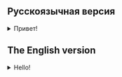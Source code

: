 ## Русскоязычная версия

<details>
<summary>Привет!</summary>
Сегодня мы собираемся разработать проект, используя возможности объектно-ориентированной парадигмы языка.
В Swift реализована классическая однородительская модель наследования и возможность реализовать несколько интерфейсов поведения при помощи протоколов.
Очень важная фича Swift — это наличие типа Optional и операторов для взаимодействия с ним. Он позволяет писать безопасный код и практически избегать исключений, связанных с использованием пустых объектов.

Также разработчики языка предлагают использовать несколько удобных инструментов из этой области:
- Структуры
- Расширения

Расширения заслуживают особого внимания. Они позволяют расширить возможности класса или интерфейса новыми функциями без необходимости наследовать или использовать такие шаблоны, как Decorator.

# Темы:
- ООП, классы, протоколы, файлы, getter/setter
- Optional переменные
- Расширения
- Ошибки



[Документация Swift](https://docs.swift.org/swift-book/LanguageGuide/ClassesAndStructures.html)

### Проект: Служба спасения
Город разделен на несколько зон, в каждой есть свой отряд спасательной службы. Сегодня мы разработаем функции для мобильного приложения экстренной помощи. 
Оно будет обрабатывать 2 основных запроса: получить полную информацию о конкретном районе и понять, есть ли инциденты.


## Задания

**Требование!** Создайте workspace внутри папки src с названием day01.
Для каждой задачи внутри workspace необходимо создать macOS/Command Line Tool проект. Например, day01/quest1, day01/quest2.
Также не забудьте при создании проекта в пункте `Add to:` выбрать созданный workplace.
Более подробное описание о создании проектов можно прочитать в [документации](https://www.swift.org/getting-started/).

### Задание 1. Служба спасения
Определите, находится ли инцидент в заданной зоне.
#### Описание инцидента:
- Инцидент описывается при помощи двух целочисленных координат на координатной плоскости
- Инцидент имеет:
  - Описание
  - Номер заявителя - может быть nil
  - Поле, описывающее один из трех типов инцидента (например, fire, gas leak, cat on the tree) - может быть nil


**Совет!** Используйте Enum для перечисления типов, например - типы инцидентов

#### Описание зоны:  
- Зона имеет четырехугольную, треугольную или круглую форму, представляющую фигуры на координатной плоскости.
- Каждая зона имеет:
  - Номер телефона
  - Имя
  - Код службы департамента
  - Уровень, представляющий вероятность инцидента (низкий, средний, высокий)
- Зона имеет метод, чтобы определить, произошел ли в ней инцидент.

**Входные данные:**
- Все координаты вводятся в формате двух целочисленных значений разделенных ';'. Например: 5;4.
- Ввод параметров зоны: программа автоматически определяет форму зоны, исходя из введенных данных:
  - Для окружности - два значения, введенных и разделенных пробелом: ее центр и радиус. Например: 5;4 6
  - Для треугольной - три точки, разделенных пробелами. Например, 5;4 3;6 2;5.
  - Для четырехугольной - четыре точки, разделенных пробелами. Точки должны быть введены в последовательности их соединения. Например: 0;1 0;2 1;2 1;1.
- Остальная информация о зонах, для легкого использования, должна быть записана в коде.
- Ввод точек с координатами инцидента.
- Неправильные введенные данные вызывают ошибку.
- Нахождение инцидента на границах зоны означает, что он находится в рассматриваемой зоне.

**Выходные данные:**
- Программа выводит полную информацию о зоне и инциденте.
- Программа выводит, произошел ли инцидент во введенной зоне. 
Если нет, то в выводе нужно предложить пользователю общий телефон для городских служб (88008473824)

**Пример**
_Входные данные_
```
Enter zone parameters:
3;4 2

Enter the zone info:
Enter the shape of area: 
circle 
Enter phone number: 
89347362826
Enter name: Sovetsky 
district
Enter emergency dept: 
49324
Enter danger level: 
low 

Enter an accident coordinates:
9;9

Enter the accident info:
Enter description: 
the woman said her cat can't get off the tree
Enter phone number: 
+74832648573
Enter type: 
cat on the tree
```
_Выходные данные_
```
An accident is not in Sovetsky district
Switch the applicant to the common number: 88008473824
```

### Задание 2. Маскирование номера
Маска телефона — это полезная функция UX, которая улучшает читаемость телефонных номеров.  
Напишите расширение класса String, которое применяет две разные маски к номеру телефона:
- Оно работает с 11-значными числами, начинающимися с 7 или 8, или с 12-значными числами, начинающимися с +7:
  - Если код оператора 800, то номер преобразуется в вид «8 (800) xxx xx xx»
  - Для другого оператора маска "+7 xxx xxx-xx-xx"
  - Обратите внимание, что помимо скобок, пробелов и дефисов, первая цифра (страна) также меняется в зависимости от маски. Пример: 84352835724 преобразуется в +7 435 283-57-24. 
- Остальные номера игнорируются 

**Проверьте результат:** примените это расширение в предыдущем задании, чтобы отобразить информацию о телефонах зоны и заявителя, затем повторите проверку упражнения.


| Входные данные | Выходные данные |
| ------ | ------ |
| 88005553535  |8 (800) 555 35 35| 
|89152342343|+7 915 234-23-43|

</details>

## The English version

<details>
<summary>Hello!</summary>

Today we are going to develop a project using the features of the object-oriented language paradigm.
Swift implements the classic single-root inheritance model and the ability to implement multiple behavior interfaces using protocols.
A very important feature of Swift is the Optional type and operators to interact with it. It allows you to write safe code and practically avoid exceptions related to the use of empty objects.

The language developers also offer some handy tools from this field:
- Structures
- Extensions

Extensions deserve special attention. They allow you to extend a class or interface with new features without having to inherit or use templates such as Decorator.

# Topics:
- OOP, classes, protocols, files, getter/setter
- Optional variables
- Extensions
- Errors

[Swift documentation](https://docs.swift.org/swift-book/LanguageGuide/ClassesAndStructures.html)

### Project: Rescue Service
The city is divided into several zones, each with its own rescue squad. Today we are going to develop features for an emergency mobile app. It will handle 2 main requests: to get complete information about a particular zone and to understand if there are accidents.

## Tasks

**Requirement!** Create a workspace inside the src folder named day01. 
You must create a macOS/Command Line Tool project for each task inside the workspace. For example, day01/quest1, day01/quest2.
Also don't forget to select the created workspace under `Add to:` when creating a project.
You can read more about creating projects in [documentation](https://www.swift.org/getting-started/).

### Task 1. Rescue Service
Find out if there is an accident in a given zone.
#### Accident description:
- The accident is described using two integer coordinates on the coordinate plane
- The accident has:
  - Description
  - Applicant number - can be nil
  - Field describing one of the three types of accident (e.g., fire, gas leak, cat on the tree) - can be nil
  
**Tip!** Use Enum to enumerate types, e.g. - accident types

#### Zone description:  
- The zone has a quadrangular, triangular or circular shape, representing the figures on the coordinate plane.
- Each zone has:
  - Phone number
  - Name
  - Department Service Code
  - The level representing the probability of an accident (low, medium, high)
- The zone has a method to determine if there has been an accident.

**Input data:**
- All coordinates are entered as two integer values separated by ';'. For example: 5;4.
- Input zone parameters: the program automatically determines the shape of the zone based on the data entered:
  - For a circle - two values entered and separated by a space: its center and radius. For example: 5;4 6
  - For triangular - three points separated by spaces. For example, 5;4 3;6 2;5
  - For quadrangular - four points separated by spaces. The points must be entered in the sequence of their connection. For example: 0;1 0;2 1;2 1;1.
- The rest of the information about the zones, for easy use, must be written in code
- Entering points with accident coordinates
- Incorrect input data causes an error
- Finding an accident on the borders of the zone means that it is located in the zone under consideration.

**Output data:**
- The program outputs full information about the zone and the accident.
- The program outputs whether an accident occurred in the entered zone. 
If not, the output must offer the user a common phone number for city services (88008473824)

**Example**
_Input data_
```
Enter zone parameters:
3;4 2

Enter the zone info:
Enter the shape of area: 
circle 
Enter phone number: 
89347362826
Enter name: Sovetsky 
district
Enter emergency dept: 
49324
Enter danger level: 
low 

Enter an accident coordinates:
9;9

Enter the accident info:
Enter description: 
the woman said her cat can't get off the tree
Enter phone number: 
+74832648573
Enter type: 
cat on the tree
```
_Output data_
```
An accident is not in Sovetsky district
Switch the applicant to the common number: 88008473824
```

### Task 2. Number masking
The telephone mask is a useful UX feature that improves the readability of phone numbers.  
Write a String class extension that applies two different masks to a phone number:
- It works with 11-digit numbers starting with 7 or 8, or 12-digit numbers starting with +7:
  - If the operator code is 800, the number is converted to "8 (800) xxx xxx xx".
  - For other operator, the mask is "+7 xxx xxx-xx-xx-xx"
  - Notice that in addition to brackets, spaces, and hyphens, the first digit (country) also changes depending on the mask. Example: 84352835724 is converted to +7 435 283-57-24. 
- The other numbers are ignored 

**Check the result:** apply this extension in the previous task to display the zone and applicant phone information, then check the task again.


| Input data| Output data |
| ------ | ------ |
| 88005553535  |8 (800) 555 35 35| 
|89152342343|+7 915 234-23-43|

</details>
